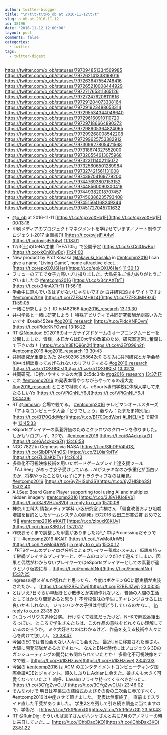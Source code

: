 ```yaml
---
author: twitter-blogger
title: "\n\t\t\t\t@o_ob at 2016-11-12\t\t"
slug: o_ob-at-2016-11-12
id: 38196
date: '2016-11-12 12:00:00'
layout: post
comments: false
categories:
  - twitter
tags:
  - twitter-digest
---
```


https://twitter.com/o_ob/statuses/797094851334569985 https://twitter.com/o_ob/statuses/797262141338198016 https://twitter.com/o_ob/statuses/797263647554748416 https://twitter.com/o_ob/statuses/797265210008444929 https://twitter.com/o_ob/statuses/797271765311365126 https://twitter.com/o_ob/statuses/797272476208111616 https://twitter.com/o_ob/statuses/797291204073308164 https://twitter.com/o_ob/statuses/797291923488653314 https://twitter.com/o_ob/statuses/797295534344048640 https://twitter.com/o_ob/statuses/797296160910110720 https://twitter.com/o_ob/statuses/797297186664890372 https://twitter.com/o_ob/statuses/797298905364824065 https://twitter.com/o_ob/statuses/797299268008542208 https://twitter.com/o_ob/statuses/797299625753382912 https://twitter.com/o_ob/statuses/797309627805421568 https://twitter.com/o_ob/statuses/797318674327552000 https://twitter.com/o_ob/statuses/797320554613075968 https://twitter.com/o_ob/statuses/797323111402115072 https://twitter.com/o_ob/statuses/797325606501289984 https://twitter.com/o_ob/statuses/797327421561131008 https://twitter.com/o_ob/statuses/797439704169779200 https://twitter.com/o_ob/statuses/797447693807153152 https://twitter.com/o_ob/statuses/797448560090300416 https://twitter.com/o_ob/statuses/797449382018707457 https://twitter.com/o_ob/statuses/797450386235793408 https://twitter.com/o_ob/statuses/797451564168249344 https://twitter.com/o_ob/statuses/797451727045701632  

*   [@o_ob](https://twitter.com/o_ob) at 2016-11-11 [https://t.co/cpxvoXHq1F](https://t.co/cpxvoXHq1F) [00:13:16](https://twitter.com/o_ob/statuses/797094851334569985)
*   印刷メディアのプロジェクトマネジメントを学ばせています／ノート制作プロジェクト2017 企画書(1) [https://t.co/pvjsjFiA4w](https://t.co/pvjsjFiA4w) [11:18:01](https://twitter.com/o_ob/statuses/797262141338198016)
*   12/3(土)のDeNA主催「HEAT05」で公開予定 [https://t.co/xkCnlOiwBo](https://t.co/xkCnlOiwBo) [11:24:00](https://twitter.com/o_ob/statuses/797263647554748416)
*   New product by Prof Kosaka [@takayuki_kosaka](https://twitter.com/takayuki_kosaka) in [#entcomp2016](https://twitter.com/search?q=%23entcomp2016&src=hash) I can give a name "Living Game", home attractive elect… [https://t.co/epkOXU6Her](https://t.co/epkOXU6Her) [11:30:13](https://twitter.com/o_ob/statuses/797265210008444929)
*   フリューのデモで女子力高いプリ撮りました。大島先生ご協力ありがとうございました😊 [#entcomp2016](https://twitter.com/search?q=%23entcomp2016&src=hash) [https://t.co/x34nAXTtrT](https://t.co/x34nAXTtrT) [11:56:16](https://twitter.com/o_ob/statuses/797271765311365126)
*   学会中に遊んでいるはずがないじゃないですか 白井研究室はホワイトですよ [#entcomp2016](https://twitter.com/search?q=%23entcomp2016&src=hash) [https://t.co/7ZFSJMH9z4](https://t.co/7ZFSJMH9z4) [11:59:05](https://twitter.com/o_ob/statuses/797272476208111616)
*   一緒に研究しよう！ ID:bd482166 [#og2016_research](https://twitter.com/search?q=%23og2016_research&src=hash) [13:13:30](https://twitter.com/o_ob/statuses/797291204073308164)
*   井村学長と一緒に研究しよう！ 特殊アビリティで共同研究報酬が劇高いみたいです ID:eab452ee [#og2016_research](https://twitter.com/search?q=%23og2016_research&src=hash) [https://t.co/PldcKNFOvm](https://t.co/PldcKNFOvm) [13:16:22](https://twitter.com/o_ob/statuses/797291923488653314)
*   RT [@Nobutov](https://twitter.com/Nobutov): EC2016のオーガナイズドゲームのオープニングムービーを公開しました．皆様，本日からはEC大学の改革のため，研究室運営に奮闘して下さいね！ [https://t.co/n3EfQ96n2t](https://t.co/n3EfQ96n2t) [#entcomp2016](https://twitter.com/search?q=%23entcomp2016&src=hash) [#og2016_research](https://twitter.com/search?q=%23og2016_research&src=hash) [13:30:43](https://twitter.com/o_ob/statuses/797295534344048640)
*   共同研究が重要とみた 24c50206 258642c0 ちなみに共同研究とか学会参加中は相談乗ってあげられないのリアリティある [#og2016_research](https://twitter.com/search?q=%23og2016_research&src=hash) [https://t.co/shTOXHlQlx](https://t.co/shTOXHlQlx) [13:33:12](https://twitter.com/o_ob/statuses/797296160910110720)
*   共同研究、ID拾いやすくするの大事 2c5dc34b [#og2016_research](https://twitter.com/search?q=%23og2016_research&src=hash) [13:37:17](https://twitter.com/o_ob/statuses/797297186664890372)
*   これ [#entcomp2016](https://twitter.com/search?q=%23entcomp2016&src=hash) の発表本番やりながらやってるの超大変 [#og2016_research](https://twitter.com/search?q=%23og2016_research&src=hash) ところで榊原くん、eSports専門学校に体験入学して来たらしいYo [https://t.co/VPiGnNLY6J](https://t.co/VPiGnNLY6J) [13:44:06](https://twitter.com/o_ob/statuses/797298905364824065)
*   RT [@iamosm](https://twitter.com/iamosm): 会場で観てる。 [#entcomp2016](https://twitter.com/search?q=%23entcomp2016&src=hash) テレビマンオールスターズ 「アホなコンピュータ大会「どうでしょう」藤やん：たまたま特別版」 [https://t.co/B170QddWpr](https://t.co/B170QddWpr) [#LINELIVE](https://twitter.com/search?q=%23LINELIVE&src=hash) で配信中 [13:45:33](https://twitter.com/o_ob/statuses/797299268008542208)
*   eSportsプレイヤーの素養評価のためにクラロワのクローンを作りました。しかもソロプレイ、3Dで。 [#entcomp2016](https://twitter.com/search?q=%23entcomp2016&src=hash) [https://t.co/6A4ckpkaZt](https://t.co/6A4ckpkaZt) [13:46:58](https://twitter.com/o_ob/statuses/797299625753382912)
*   NGC 7822 in Cepheus via NASA [https://t.co/SlbDPV4hOS](https://t.co/SlbDPV4hOS) [https://t.co/ZL0iaKbiTv](https://t.co/ZL0iaKbiTv) [14:26:43](https://twitter.com/o_ob/statuses/797309627805421568)
*   多重化不可視映像技術を用いたボードゲームプレイ上達支援ツール「A.I.See」がめっさ女子受けしている... AIがステキなのか多重化が面白いのか...将棋やったことない女子にアトラクティブなのは発見。 [#entcomp2016](https://twitter.com/search?q=%23entcomp2016&src=hash) [https://t.co/6yZHISbh3S](https://t.co/6yZHISbh3S) [15:02:40](https://twitter.com/o_ob/statuses/797318674327552000)
*   A.I.See: Board Game Player supporting tool using AI and multiplex hidden imagery. [#entcomp2016](https://twitter.com/search?q=%23entcomp2016&src=hash) [https://t.co/3J8VHUo8Vb](https://t.co/3J8VHUo8Vb) [in reply to o_ob](https://twitter.com/o_ob/statuses/797318674327552000) [15:10:08](https://twitter.com/o_ob/statuses/797320554613075968)
*   神奈川工科大 情報メディア学科 小坂研究室 片桐さん 「偏食改善および咀嚼増加を目的としたゲームシステムの開発」EC2016 西田二郎賞受賞 おめでとう🎉 [#entcomp2016](https://twitter.com/search?q=%23entcomp2016&src=hash) [#KAIT](https://twitter.com/search?q=%23KAIT&src=hash) [https://t.co/zIpuxK8KUv](https://t.co/zIpuxK8KUv) [15:20:17](https://twitter.com/o_ob/statuses/797323111402115072)
*   昨夜おそくまで調整した甲斐がありましたね^_^ 中はProcessingだそうです！ [#entcomp2016](https://twitter.com/search?q=%23entcomp2016&src=hash) [#KAIT](https://twitter.com/search?q=%23KAIT&src=hash) [https://t.co/LYwMoiUrW5](https://t.co/LYwMoiUrW5) [in reply to o_ob](https://twitter.com/o_ob/statuses/797323111402115072) [15:30:12](https://twitter.com/o_ob/statuses/797325606501289984)
*   「RTSゲームのプレイログ分析によるプレイヤー養成システム」 仮説を持って継続プレイするプレイヤーと、ゲームのロジックだけで遊んでしまい、因果と偶然がわからないプレイヤーではeSportsプレイヤーとしての素養が違うという仮説に基… [https://t.co/FomiahtNri](https://t.co/FomiahtNri) [15:37:25](https://twitter.com/o_ob/statuses/797327421561131008)
*   Ingressの鬱メダルが切れたと思ったら、今度はポケモンGOに鬱実績が実装されたか...。 [https://t.co/jE2BEJlZwj](https://t.co/jE2BEJlZwj) [23:03:35](https://twitter.com/o_ob/statuses/797439704169779200)
*   とはいえ7日ぐらい早起きとか散歩とか実績作れないと、普通の人間の生活としてはかなり問題あると思う！ 不登校気味の学生にチャレンジさせるには良いかもしれない。 ジョンハンケの子供は今頃どうしているのかな...。 [in reply to o_ob](https://twitter.com/o_ob/statuses/797439704169779200) [23:35:20](https://twitter.com/o_ob/statuses/797447693807153152)
*   Dr.コッペリウス追悼公演。 行けなくて残念だったけど、NHKで解説番組出るっぽい。 ところで学生さんたちは、この作品の意味をどれぐらい理解しているのだろうか。 ミク大好きなのはわかるけど、作品を支える技術や人々に心を向けて欲しい。 [23:38:47](https://twitter.com/o_ob/statuses/797448560090300416)
*   今回のECでは普段会えない人々にも会えた。 最近Ubiに移籍された湊さん。 大阪に開発部隊があるのですね〜。 なんとBN社時代にはプロジェクタ3Dのガンシューティングの開発にも関わられていたとか！ 多重化不可視映像をナマで観… [https://t.co/Hb1l3Hzuve](https://t.co/Hb1l3Hzuve) [23:42:03](https://twitter.com/o_ob/statuses/797449382018707457)
*   今回の [#entcomp2016](https://twitter.com/search?q=%23entcomp2016&src=hash) は ACM のエンタテイメントコンピューティング国際会議ACEとジョイント。超久しぶりにAdrianに会えた。娘さんも大きく可愛くなっていたよ！ 嗚呼、Lavalのフライヤ持ってくるべきだった… [https://t.co/3CYgZvvCUJ](https://t.co/3CYgZvvCUJ) [23:46:02](https://twitter.com/o_ob/statuses/797450386235793408)
*   そんなわけで 明日は卒業生の結婚式およびその後の二次会に参加すべく、#entcomp2016は中座させて頂きました。 発表は無事終了。 直前までスライド直した甲斐がありました。 学生2名を残して引き続き調査に当てますので、学術だ… [https://t.co/Y5fPInVxGI](https://t.co/Y5fPInVxGI) [23:50:43](https://twitter.com/o_ob/statuses/797451564168249344)
*   RT [@RuinDig](https://twitter.com/RuinDig): そういえば息子さんがハンケさんと共に7月のアノマリーの時に来日していた…… [https://t.co/lChbDax3KO](https://t.co/lChbDax3KO) [23:51:22](https://twitter.com/o_ob/statuses/797451727045701632)